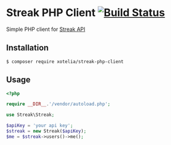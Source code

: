 # Streak PHP Client [![Build Status](https://travis-ci.org/Xotelia/streak-php-client.svg)](https://travis-ci.org/Xotelia/streak-php-client)

Simple PHP client for [Streak API](https://www.streak.com/api/)

## Installation

```
$ composer require xotelia/streak-php-client
```

## Usage

```php
<?php

require __DIR__.'/vendor/autoload.php';

use Streak\Streak;

$apiKey = 'your api key';
$streak = new Streak($apiKey);
$me = $streak->users()->me();
```
